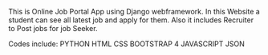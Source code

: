 This is Online Job Portal App using Django webframework.
In this Website a student can see all latest job and apply for them.
Also it includes Recruiter to Post jobs for job Seeker.

Codes include:
PYTHON
HTML
CSS
BOOTSTRAP 4
JAVASCRIPT
JSON
